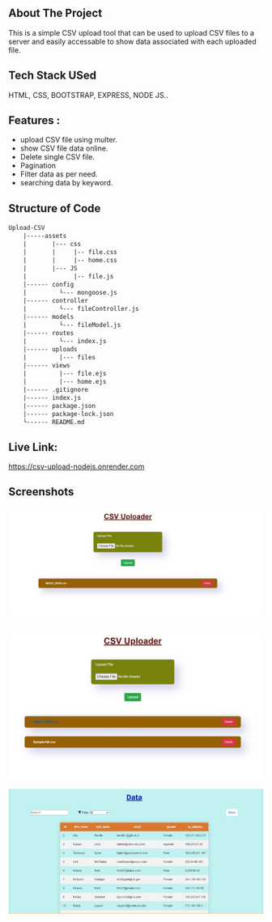 ## About The Project

This is a simple CSV upload tool that can be used to upload CSV files to a server and easily accessable to show data associated with each uploaded file.

## Tech Stack USed

HTML, CSS, BOOTSTRAP, EXPRESS, NODE JS..

## Features :

- upload CSV file using multer.
- show CSV file data online.
- Delete single CSV file.
- Pagination
- Filter data as per need.
- searching data by keyword.

## Structure of Code

    Upload-CSV
        |-----assets
        |       |--- css
        |       |     |-- file.css
        |       |     |-- home.css
        |       |--- JS
        |             |-- file.js
        |------ config
        |         └--- mongoose.js
        |------ controller
        |         └--- fileController.js
        |------ models
        |         └--- fileModel.js
        |------ routes
        |         └--- index.js
        |------ uploads
        |         |--- files
        |------ views
        |         |--- file.ejs
        |         |--- home.ejs
        |------ .gitignore
        |------ index.js
        |------ package.json
        |------ package-lock.json
        └------ README.md

## Live Link:

https://csv-upload-nodejs.onrender.com

## Screenshots

![App Screenshot](/Screenshot1.jpg?raw=true "Optional Title")

![App Screenshot](/Screenshot2.jpg?raw=true "Optional Title")

![App Screenshot](/Screenshot3.jpg?raw=true "Optional Title")
